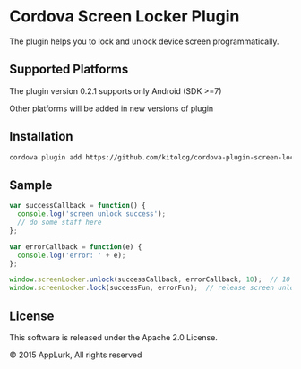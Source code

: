# Cordova Screen Locker Plugin
The plugin helps you to lock and unlock device screen programmatically.

## Supported Platforms

The plugin version 0.2.1 supports only 
Android (SDK >=7)

Other platforms will be added in new versions of plugin

## Installation

```bash
cordova plugin add https://github.com/kitolog/cordova-plugin-screen-locker.git
```

## Sample

```javascript
var successCallback = function() {
  console.log('screen unlock success');
  // do some staff here
};

var errorCallback = function(e) {
  console.log('error: ' + e);
};

window.screenLocker.unlock(successCallback, errorCallback, 10);  // 10 seconds unlock timeout (third parameter is optional)
window.screenLocker.lock(successFun, errorFun);  // release screen unlock
```

## License

This software is released under the Apache 2.0 License.

© 2015 AppLurk, All rights reserved
